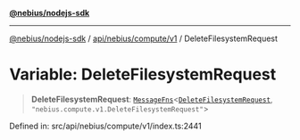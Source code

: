 [**@nebius/nodejs-sdk**](../../../../../README.md)

***

[@nebius/nodejs-sdk](../../../../../README.md) / [api/nebius/compute/v1](../README.md) / DeleteFilesystemRequest

# Variable: DeleteFilesystemRequest

> **DeleteFilesystemRequest**: [`MessageFns`](../../../../../runtime/protos/core/interfaces/MessageFns.md)\<[`DeleteFilesystemRequest`](../interfaces/DeleteFilesystemRequest.md), `"nebius.compute.v1.DeleteFilesystemRequest"`\>

Defined in: src/api/nebius/compute/v1/index.ts:2441
